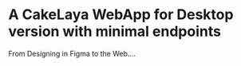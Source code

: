 <h1>A CakeLaya WebApp for Desktop version with minimal endpoints</h1>


From Designing in Figma to the Web.... 